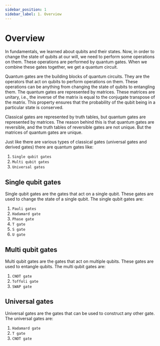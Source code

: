 ```yaml
---
sidebar_position: 1
sidebar_label: 1. Overview
---
```


# Overview

In fundamentals, we learned about qubits and their states. Now, in order to change the state of qubits at our will, we need to perform some operations on them. These operations are performed by quantum gates. When we combine these gates together, we get a quantum circuit.

Quantum gates are the building blocks of quantum circuits. They are the operators that act on qubits to perform operations on them. These operations can be anything from changing the state of qubits to entangling them. The quantum gates are represented by matrices. These matrices are unitary, i.e., the inverse of the matrix is equal to the conjugate transpose of the matrix. This property ensures that the probability of the qubit being in a particular state is conserved.

Classical gates are represented by truth tables, but quantum gates are represented by matrices. The reason behind this is that quantum gates are reversible, and the truth tables of reversible gates are not unique. But the matrices of quantum gates are unique.

Just like there are various types of classical gates (universal gates and derived gates) there are quantum gates like:

1. `Single qubit gates`
2. `Multi qubit gates`
3. `Universal gates`

## Single qubit gates

Single qubit gates are the gates that act on a single qubit. These gates are used to change the state of a single qubit. The single qubit gates are:

1. `Pauli gates`
2. `Hadamard gate`
3. `Phase gate`
4. `T gate`
5. `S gate`
6. `U gate`

## Multi qubit gates

Multi qubit gates are the gates that act on multiple qubits. These gates are used to entangle qubits. The multi qubit gates are:

1. `CNOT gate`
2. `Toffoli gate`
3. `SWAP gate`

## Universal gates

Universal gates are the gates that can be used to construct any other gate. The universal gates are:

1. `Hadamard gate`
2. `T gate`
3. `CNOT gate`
